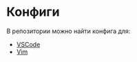 # Конфиги

В репозитории можно найти конфига для:

- [VSCode](vscode_config/)
- [Vim](nvim_config/)


